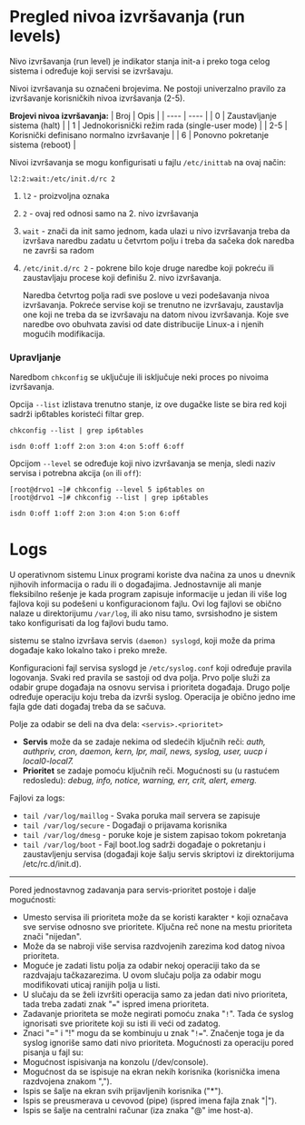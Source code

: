 # Pregled nivoa izvršavanja (run levels)

Nivo izvršavanja (run level) je indikator stanja init-a i preko toga celog sistema i određuje koji servisi se izvršavaju. 

Nivoi izvršavanja su označeni brojevima. Ne postoji univerzalno pravilo za izvršavanje korisničkih nivoa izvršavanja (2-5).

**Brojevi nivoa izvršavanja:**
| Broj | Opis |
| ---- | ---- |
| 0 | Zaustavljanje sistema (halt) |
| 1 | Jednokorisnički režim rada (single-user mode) |
| 2-5 | Korisnički definisano normalno izvršavanje |
| 6 | Ponovno pokretanje sistema (reboot) |

Nivoi izvršavanja se mogu konfigurisati u fajlu `/etc/inittab` na ovaj način: 
```
l2:2:wait:/etc/init.d/rc 2
```
1. `l2` - proizvoljna oznaka
2. `2` - ovaj red odnosi samo na 2. nivo izvršavanja
2. `wait` - znači da init samo jednom, kada ulazi u nivo izvršavanja treba da izvršava naredbu zadatu u četvrtom polju i treba da sačeka dok naredba ne završi sa radom
3. `/etc/init.d/rc 2` - pokrene bilo koje druge naredbe koji pokreću ili zaustavljaju procese koji definišu 2. nivo izvršavanja.    

    Naredba četvrtog polja radi sve poslove u vezi podešavanja nivoa izvršavanja. Pokreće servise koji se trenutno ne izvršavaju, zaustavlja one koji ne treba da se izvršavaju na datom nivou izvršavanja. Koje sve naredbe ovo obuhvata zavisi od date distribucije Linux-a i njenih mogućih modifikacija.


### Upravljanje

Naredbom `chkconfig` se uključuje ili isključuje neki proces po nivoima izvršavanja. 

Opcija `--list` izlistava trenutno stanje, iz ove dugačke liste se bira red koji sadrži ip6tables koristeći filtar grep.

```
chkconfig --list | grep ip6tables

isdn 0:off 1:off 2:on 3:on 4:on 5:off 6:off
```
Opcijom `--level` se određuje koji nivo izvršavanja se menja, sledi naziv servisa i potrebna akcija (`on` ili `off`):

```
[root@drvo1 ~]# chkconfig --level 5 ip6tables on
[root@drvo1 ~]# chkconfig --list | grep ip6tables

isdn 0:off 1:off 2:on 3:on 4:on 5:on 6:off
```

# Logs

U operativnom sistemu Linux programi koriste dva načina za unos u dnevnik njihovih informacija o radu ili o događajima. Jednostavnije ali manje fleksibilno rešenje je kada program zapisuje informacije u jedan ili više log fajlova koji su podešeni u konfiguracionom fajlu. Ovi log fajlovi se obično nalaze u direktorijumu `/var/log`, ili ako nisu tamo, svrsishodno je sistem tako konfigurisati da log fajlovi budu tamo.

sistemu se stalno izvršava servis `(daemon) syslogd`, koji može da prima događaje kako lokalno tako i preko mreže.

Konfiguracioni fajl servisa syslogd je `/etc/syslog.conf` koji određuje pravila logovanja. Svaki red pravila se sastoji od dva polja. Prvo polje služi za odabir grupe događaja na osnovu servisa i prioriteta događaja. Drugo polje određuje operaciju koju treba da izvrši syslog. Operacija je obično jedno ime fajla gde dati događaj treba da se sačuva.

Polje za odabir se deli na dva dela: `<servis>.<prioritet>`
* **Servis** može da se zadaje nekima od sledećih ključnih reči: *auth, authpriv, cron, daemon, kern, lpr, mail, news, syslog, user, uucp i local0-local7.*
* **Prioritet** se zadaje pomoću ključnih reči. Mogućnosti su (u rastućem redosledu): *debug, info, notice, warning, err, crit, alert, emerg.*

Fajlovi za logs:
* `tail /var/log/maillog` - Svaka poruka mail servera se zapisuje
* `tail /var/log/secure` - Događaji o prijavama korisnika
* `tail /var/log/dmesg` - poruke koje je sistem zapisao tokom pokretanja
* `tail /var/log/boot` - Fajl boot.log sadrži događaje o pokretanju i zaustavljenju servisa (događaji koje šalju servis skriptovi iz direktorijuma /etc/rc.d/init.d).

___

Pored jednostavnog zadavanja para servis-prioritet postoje i dalje mogućnosti:
- Umesto servisa ili prioriteta može da se koristi karakter `*` koji označava sve servise odnosno sve prioritete. Ključna reč none na mestu prioriteta znači "nijedan".
- Može da se nabroji više servisa razdvojenih zarezima kod datog nivoa prioriteta.
- Moguće je zadati listu polja za odabir nekoj operaciji tako da se razdvajaju tačkazarezima. U ovom slučaju polja za odabir mogu modifikovati uticaj ranijih polja u listi.
- U slučaju da se želi izvršiti operacija samo za jedan dati nivo prioriteta, tada treba zadati znak "`=`" ispred imena prioriteta.
- Zadavanje prioriteta se može negirati pomoću znaka "`!`". Tada će syslog ignorisati sve prioritete koji su isti ili veći od zadatog.
- Znaci "=" i "!" mogu da se kombinuju u znak "`!=`". Značenje toga je da syslog ignoriše samo dati nivo prioriteta.
Mogućnosti za operaciju pored pisanja u fajl su:
- Mogućnost ispisivanja na konzolu (/dev/console).
- Mogućnost da se ispisuje na ekran nekih korisnika (korisnička imena razdvojena znakom ",").
- Ispis se šalje na ekran svih prijavljenih korisnika ("*").
- Ispis se preusmerava u cevovod (pipe) (ispred imena fajla znak "|").
- Ispis se šalje na centralni računar (iza znaka "@" ime host-a).

